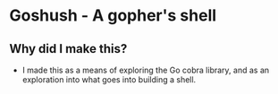 # Goshush - A gopher's shell

## Why did I make this?

- I made this as a means of exploring the Go cobra library, and as an exploration into what goes into building a shell.
